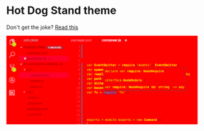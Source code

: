 # Hot Dog Stand theme

Don't get the joke?  [Read this](https://blog.codinghorror.com/a-tribute-to-the-windows-31-hot-dog-stand-color-scheme/)

![Hot Dog Stand theme in action](https://github.com/SomeKittens/VSC-HDS/raw/master/./theme.png)